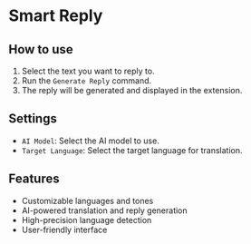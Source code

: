 # Smart Reply

## How to use

1. Select the text you want to reply to.
2. Run the `Generate Reply` command.
3. The reply will be generated and displayed in the extension.

## Settings

- `AI Model`: Select the AI model to use.
- `Target Language`: Select the target language for translation.

## Features

- Customizable languages and tones
- AI-powered translation and reply generation
- High-precision language detection
- User-friendly interface
